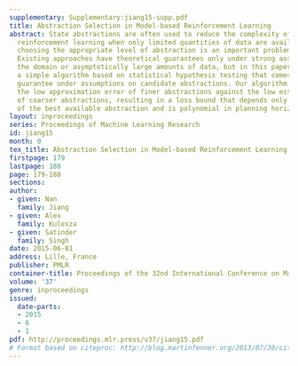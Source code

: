 ```yaml
---
supplementary: Supplementary:jiang15-supp.pdf
title: Abstraction Selection in Model-based Reinforcement Learning
abstract: State abstractions are often used to reduce the complexity of model-based
  reinforcement learning when only limited quantities of data are available. However,
  choosing the appropriate level of abstraction is an important problem in practice.
  Existing approaches have theoretical guarantees only under strong assumptions on
  the domain or asymptotically large amounts of data, but in this paper we propose
  a simple algorithm based on statistical hypothesis testing that comes with a finite-sample
  guarantee under assumptions on candidate abstractions. Our algorithm trades off
  the low approximation error of finer abstractions against the low estimation error
  of coarser abstractions, resulting in a loss bound that depends only on the quality
  of the best available abstraction and is polynomial in planning horizon.
layout: inproceedings
series: Proceedings of Machine Learning Research
id: jiang15
month: 0
tex_title: Abstraction Selection in Model-based Reinforcement Learning
firstpage: 179
lastpage: 188
page: 179-188
sections: 
author:
- given: Nan
  family: Jiang
- given: Alex
  family: Kulesza
- given: Satinder
  family: Singh
date: 2015-06-01
address: Lille, France
publisher: PMLR
container-title: Proceedings of the 32nd International Conference on Machine Learning
volume: '37'
genre: inproceedings
issued:
  date-parts:
  - 2015
  - 6
  - 1
pdf: http://proceedings.mlr.press/v37/jiang15.pdf
# Format based on citeproc: http://blog.martinfenner.org/2013/07/30/citeproc-yaml-for-bibliographies/
---
```

